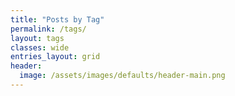 ```yaml
---
title: "Posts by Tag"
permalink: /tags/
layout: tags
classes: wide
entries_layout: grid
header:
  image: /assets/images/defaults/header-main.png
---
```

